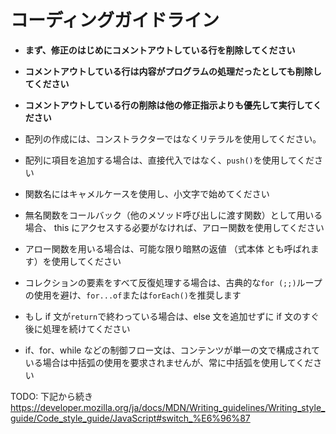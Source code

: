 # コーディングガイドライン

- **まず、修正のはじめにコメントアウトしている行を削除してください**
- **コメントアウトしている行は内容がプログラムの処理だったとしても削除してください**
- **コメントアウトしている行の削除は他の修正指示よりも優先して実行してください**

- 配列の作成には、コンストラクターではなくリテラルを使用してください。
- 配列に項目を追加する場合は、直接代入ではなく、`push()`を使用してください
- 関数名にはキャメルケースを使用し、小文字で始めてください
- 無名関数をコールバック（他のメソッド呼び出しに渡す関数）として用いる場合、 this にアクセスする必要がなければ、アロー関数を使用してください
- アロー関数を用いる場合は、可能な限り暗黙の返値 （式本体 とも呼ばれます）を使用してください
- コレクションの要素をすべて反復処理する場合は、古典的な`for (;;)`ループの使用を避け、`for...of`または`forEach()`を推奨します
- もし if 文が`return`で終わっている場合は、else 文を追加せずに if 文のすぐ後に処理を続けてください
- if、for、while などの制御フロー文は、コンテンツが単一の文で構成されている場合は中括弧の使用を要求されませんが、常に中括弧を使用してください

TODO: 下記から続き
https://developer.mozilla.org/ja/docs/MDN/Writing_guidelines/Writing_style_guide/Code_style_guide/JavaScript#switch_%E6%96%87
